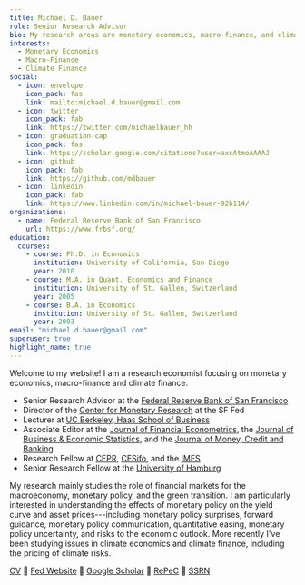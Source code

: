 ```yaml
---
title: Michael D. Bauer
role: Senior Research Advisor
bio: My research areas are monetary economics, macro-finance, and climate finance.
interests:
  - Monetary Economics
  - Macro-Finance
  - Climate Finance
social:
  - icon: envelope
    icon_pack: fas
    link: mailto:michael.d.bauer@gmail.com
  - icon: twitter
    icon_pack: fab
    link: https://twitter.com/michaelbauer_hh
  - icon: graduation-cap
    icon_pack: fas
    link: https://scholar.google.com/citations?user=axcAtmoAAAAJ
  - icon: github
    icon_pack: fab
    link: https://github.com/mdbauer
  - icon: linkedin
    icon_pack: fab
    link: https://www.linkedin.com/in/michael-bauer-92b114/
organizations:
  - name: Federal Reserve Bank of San Francisco
    url: https://www.frbsf.org/
education:
  courses:
    - course: Ph.D. in Economics
      institution: University of California, San Diego
      year: 2010
    - course: M.A. in Quant. Economics and Finance
      institution: University of St. Gallen, Switzerland
      year: 2005
    - course: B.A. in Economics
      institution: University of St. Gallen, Switzerland
      year: 2003
email: "michael.d.bauer@gmail.com"
superuser: true
highlight_name: true
---
```


Welcome to my website! I am a research economist focusing on monetary economics, macro-finance and climate finance.

- Senior Research Advisor at the [Federal Reserve Bank of San Francisco](https://www.frbsf.org/)
- Director of the [Center for Monetary Research](https://www.frbsf.org/about-us/economic-research/center-for-monetary-research/) at the SF Fed
- Lecturer at [UC Berkeley, Haas School of Business](https://haas.berkeley.edu/)
- Associate Editor at the [Journal of Financial Econometrics](https://academic.oup.com/jfec), the [Journal of Business & Economic Statistics](https://www.tandfonline.com/journals/ubes20), and the [Journal of Money, Credit and Banking](https://onlinelibrary.wiley.com/journal/15384616)
- Research Fellow at [CEPR](https://cepr.org/), [CESifo](https://www.cesifo.org/en), and the
[IMFS](https://www.imfs-frankfurt.de/en.html)
- Senior Research Fellow at the [University of Hamburg](https://www.uni-hamburg.de)

My research mainly studies the role of financial markets for the macroeconomy, monetary policy, and the green
transition. I am particularly interested in understanding the effects of monetary policy on the yield curve
and asset prices---including monetary policy surprises, forward guidance, monetary policy communication,
quantitative easing, monetary policy uncertainty, and risks to the economic outlook. More recently I've been
studying issues in climate economics and climate finance, including the pricing of climate risks.

[CV](files/cv_mbauer.pdf) :small_blue_diamond: [Fed Website](https://www.frbsf.org/economic-research/economists/michael-bauer/) :small_blue_diamond: 
[Google Scholar](https://scholar.google.com/citations?user=axcAtmoAAAAJ) :small_blue_diamond:
[RePeC](https://ideas.repec.org/f/pba824.html) :small_blue_diamond:
[SSRN](https://papers.ssrn.com/sol3/cf_dev/AbsByAuth.cfm?per_id=1037079)
